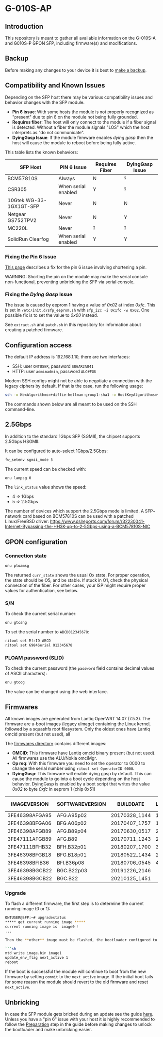 # G-010S-AP

## Introduction

This repository is meant to gather all available information on the G-010S-A and G010S-P GPON SFP, including firmware(s) and modifications.

## Backup

Before making any changes to your device it is best to [make a backup](docs/BACKUP.md).

## Compatibility and Known Issues

<a id="compatibility"></a>

Depending on the SFP host there may be various compatibility issues and behavior
changes with the SFP module.

* **Pin 6 issue**: With some hosts the module is not properly recognized as
  "present" due to pin 6 on the module not being fully grounded.
* **Requires fiber**: The host will only connect to the module if a fiber signal
  is detected. Without a fiber the module signals "LOS" which the host
  interprets as "do not communicate".
* **DyingGasp Issue**: If the module firmware enables *dying gasp* then the host
  will cause the module to reboot before being fully active.

This table lists the known behaviors:

| SFP Host                  | PIN 6 Issue         | Requires Fiber | DyingGasp Issue
|---------------------------|---------------------|----------------|-----------------
| BCM57810S                 | Always              | N              | ?
| CSR305                    | When serial enabled | Y              | ?
| 10Gtek WG-33-1GX1GT-SFP   | Never               | N              | N
| Netgear GS752TPV2         | Never               | N              | Y
| MC220L                    | Never               | ?              | ?
| SolidRun Clearfog         | When serial enabled | Y              | Y

### Fixing the Pin 6 Issue

[This page](https://rsaxvc.net/blog/2020/8/15/Nokia_G-010S-A_Pin_6_Issue.html)
describes a fix for the pin 6 issue involving shortening a pin.

WARNING: Shorting the pin on the module may make the serial console
non-functional, preventing unbricking the SFP via serial console.

### Fixing the *Dying Gasp* Issue

The issue is caused by eeprom 1 having a value of *0x02* at index *0xfc*. This
is set in `/etc/init.d/sfp_eeprom.sh` with `sfp_i2c -i 0x1fc -w 0x02`. One possible fix is to set the value to *0x00* instead.

See `extract.sh` and `patch.sh` in this repository for information about
creating a patched firmware.

## Configuration access

The default IP address is 192.168.1.10, there are two interfaces:

* SSH: user `ONTUSER`, password `SUGAR2A041`
* HTTP: user `adminadmin`, password `ALC#FGU`

Modern SSH configs might not be able to negotiate a connection with the legacy ciphers by default. If that is the case, run the following usage:

```sh
ssh -o KexAlgorithms=+diffie-hellman-group1-sha1 -o HostKeyAlgorithms=+ssh-rsa ONTUSER@192.168.1.10
```

The commands shown below are all meant to be used on the SSH command-line.

## 2.5Gbps

In addition to the standard 1Gbps SFP (SGMII), the chipset supports 2.5Gbps HSGMII.

It can be configured to auto-select 1Gbps/2.5Gbps:

```sh
fw_setenv sgmii_mode 5
```

The current speed can be checked with:

```sh
onu lanpsg 0
```

The `link_status` value shows the speed:

* 4 => 1Gbps
* 5 => 2.5Gbps

The number of devices which support the 2.5Gbps mode is limited.
A SFP+ network card based on BCM57810S can be used with a patched Linux/FreeBSD driver: <https://www.dslreports.com/forum/r32230041-Internet-Bypassing-the-HH3K-up-to-2-5Gbps-using-a-BCM57810S-NIC>

## GPON configuration

### Connection state

```sh
onu ploamsg
```

The returned `curr_state` shows the usual Ox state.
For proper operation, the state should be O5, and be stable.
If stuck in O1, check the physical connection of the fiber.
For other cases, your ISP might require proper values for authentication, see below.

### S/N

To check the current serial number:

```sh
onu gtcsng
```

To set the serial number to `ABCD012345678`:

```sh
ritool set MfrID ABCD
ritool set G984Serial 012345678
```

### PLOAM password (SLID)

To check the current password (the `password` field contains decimal values of ASCII characters):

```sh
onu gtccg
```

The value can be changed using the web interface.

## Firmwares

All known images are generated from Lantiq OpenWRT 14.07 (7.5.3).
The firmware are u-boot images (legacy uImage) containing the Linux kernel, followed by a squashfs root filesystem.
Only the oldest ones have Lantiq omcid present (but not used), all

The  [firmwares directory](firmwares) contains different images:

* **OMCID**: This firmware have Lantiq omcid binary present (but not used). All
  firmwares use the ALU/Nokia omciMgr.
* **Op req**: With this firmware you need to set the operator to 0000
  to change the serial number using `ritool set OperatorID 0000`.
* **DyingGasp**: This firmware will enable dying gasp by default. This can cause
  the module to go into a boot cycle depending on the host behavior. DyingGasp
  is enabled by a boot script that writes the value *0x02* to byte *0xfc* in
  eeprom 1 (chip 0x51)

IMAGEVERSION   | SOFTWAREVERSION | BUILDDATE     | LATEST_REV | OMCID | Op Req | DyingGasp
-------------- | --------------- | ------------- | ---------- | ------|--------|-----------
3FE46398AFGA95 | AFG.A95p02      | 20170328_1144 | 17850      | Y     | N?     | N
3FE46398BFGA06 | BFG.A06p02      | 20170407_1757 | 18511      | Y     | N?     | N
3FE46398AFGB89 | AFG.B89p04      | 20170630_0517 | 22216      | N     | N?     | N
3FE47111AFGB89 | AFG.B89         | 20170711_1243 | 22216      | N     | N?     | N
3FE47111BFHB32 | BFH.B32p01      | 20180207_1700 | 32678      | N     | N      | N
3FE46398BFGB18 | BFG.B18p01      | 20180522_1434 | 22148      | N     | N      | Y
3FE46398BFIB36 | BFI.B36p08      | 20180706_0545 | 46444      | N     | Y      | Y
3FE46398BGCB22 | BGC.B22p03      | 20191226_2146 |            | N     | Y      | Y
3FE46398BGCB22 | BGC.B22         | 20210125_1451 |            | N     | Y      | Y

### Upgrade

To flash a different firmware, the first step is to determine the current running image (0 or 1):

```sh
ONTUSER@SFP:~# upgradestatus
***** get current running image *****
current running image is  image0 !
...

Then the **other** image must be flashed, the bootloader configured to boot it, and we can reboot:

```sh
mtd write image.bin image1
update_env_flag next_active 1
reboot
```

If the boot is successful the module will continue to boot from the new firmware
by setting `commit` to the `next_active` image. If the initial boot
fails for some reason the module should revert to the old firmware and reset
`next_active`.

## Unbricking

In case the SFP module gets bricked during an update see the guide
[here](unbricking.md). Unless you have a "pin 6" issue with your host it is
highly recommended to follow the [Preparation](unbricking.md#preparation) step
in the guide before making changes to unlock the bootloader and make unbricking
easier.
